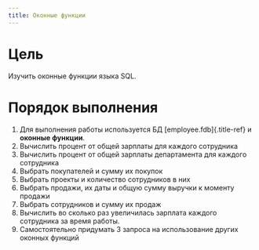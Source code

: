 ```yaml
---
title: Оконные функции
---
```


# Цель

Изучить оконные функции языка SQL.

# Порядок выполнения

1.  Для выполнения работы используется БД [employee.fdb]{.title-ref} и
    **оконные функции**.
2.  Вычислить процент от общей зарплаты для каждого сотрудника
3.  Вычислить процент от общей зарплаты департамента для каждого
    сотрудника
4.  Выбрать покупателей и сумму их покупок
5.  Выбрать проекты и количество сотрудников в них
6.  Выбрать продажи, их даты и общую сумму выручки к моменту продажи
7.  Выбрать сотрудников и сумму их продаж
8.  Вычислить во сколько раз увеличилась зарплата каждого сотрудника за
    время работы.
9.  Самостоятельно придумать 3 запроса на использование других оконных
    функций
